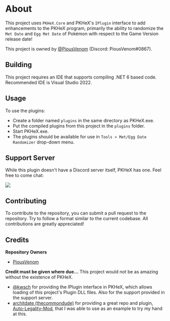 # About  
This project uses `PKHeX.Core` and PKHeX's `IPlugin` interface to add enhancements to the PKHeX program, primarily the ability to randomize the `Met Date` and `Egg Met Date` of Pokémon with respect to the Game Version release date!

This project is owned by [@PiousVenom](https://github.com/PiousVenom) (Discord: PiousVenom#0867).

## Building  
This project requires an IDE that supports compiling .NET 6 based code. Recommended IDE is Visual Studio 2022.

## Usage  
To use the plugins:
- Create a folder named `plugins` in the same directory as PKHeX.exe.
- Put the compiled plugins from this project in the `plugins` folder. 
- Start PKHeX.exe.
- The plugins should be available for use in `Tools > Met/Egg Date Randomizer` drop-down menu.

## Support Server
While this plugin doesn't have a Discord server itself, PKHeX has one. Feel free to come chat:

[<img src="https://canary.discordapp.com/api/guilds/401014193211441153/widget.png?style=banner2">](https://discord.gg/tDMvSRv)

## Contributing
To contribute to the repository, you can submit a pull request to the repository. Try to follow a format similar to the current codebase. All contributions are greatly appreciated!

## Credits
**Repository Owners**
- [PiousVenom](https://github.com/PiousVenom)

**Credit must be given where due...**
This project would not be as amazing without the existence of PKHeX.

- [@kwsch](https://github.com/kwsch) for providing the IPlugin interface in PKHeX, which allows loading of this project's Plugin DLL files. Also for the support provided in the support server.
- [architdate (thecommondude)](https://github.com/architdate) for providing a great repo and plugin, [Auto-Legality-Mod](https://github.com/architdate/PKHeX-Auto-Legality-Mod), that I was able to use as an example to try my hand at this.
